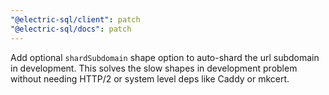 ```yaml
---
"@electric-sql/client": patch
"@electric-sql/docs": patch
---
```


Add optional `shardSubdomain` shape option to auto-shard the url subdomain in development. This solves the slow shapes in development problem without needing HTTP/2 or system level deps like Caddy or mkcert.
